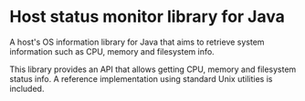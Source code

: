 # Host status monitor library for Java
A host's OS information library for Java that aims to retrieve system information such as CPU, memory and filesystem info.

This library provides an API that allows getting CPU, memory and filesystem status info.
A reference implementation using standard Unix utilities is included.
